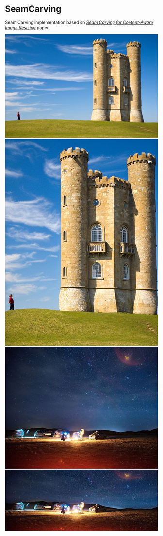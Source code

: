 # SeamCarving
Seam Carving implementation based on *[Seam Carving for Content-Aware Image Resizing](https://inst.eecs.berkeley.edu/~cs194-26/fa16/hw/proj4-seamcarving/imret.pdf)* paper. 

![original](https://raw.githubusercontent.com/ktw361/SeamCarving/master/imgs/Broadway_tower.jpg)
![shrunk(width)](https://raw.githubusercontent.com/ktw361/SeamCarving/master/output_imgs/Broadway_tower_shrunk.jpg)
![original](https://raw.githubusercontent.com/ktw361/SeamCarving/master/imgs/night.jpg)
![shrunk(height)](https://raw.githubusercontent.com/ktw361/SeamCarving/master/output_imgs/night_shrunk.jpg)
